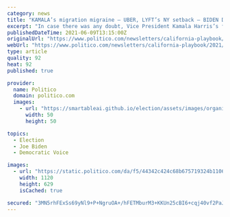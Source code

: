 ```yaml
---
category: news
title: "KAMALA’s migration migraine — UBER, LYFT’s NY setback — BIDEN DOJ fights PRIVATE PRISON ban — PELOSI pushes on voting"
excerpt: "In case there was any doubt, Vice President Kamala Harris’s first official trip abroad has illuminated the supreme political difficulty of her migration policy assignment. When President Joe Biden made Harris his migration point person,"
publishedDateTime: 2021-06-09T13:15:00Z
originalUrl: "https://www.politico.com/newsletters/california-playbook/2021/06/09/kamalas-migration-migraine-uber-lyfts-ny-setback-biden-doj-fights-private-prison-ban-pelosi-pushes-on-voting-493176"
webUrl: "https://www.politico.com/newsletters/california-playbook/2021/06/09/kamalas-migration-migraine-uber-lyfts-ny-setback-biden-doj-fights-private-prison-ban-pelosi-pushes-on-voting-493176"
type: article
quality: 92
heat: 92
published: true

provider:
  name: Politico
  domain: politico.com
  images:
    - url: "https://smartableai.github.io/election/assets/images/organizations/politico.com-50x50.jpg"
      width: 50
      height: 50

topics:
  - Election
  - Joe Biden
  - Democratic Voice

images:
  - url: "https://static.politico.com/da/f5/44342c424c68b675719324b1106b/politico.jpg"
    width: 1120
    height: 629
    isCached: true

secured: "3MN5rhFExSs69yNl9+P+NgruOA+/hFETMburM3+KKUn25cBI6+cqj40vf2PaJWT9p7NVqrKp8Mcs7zGr3bnKNXgA0FwXFqLxv8nl0s1AKwqeaWv6mSZidp9zJF2e9l+ZJngLmutUehnNvaPmHY805XsYG1fsPLZtGTlUPTvKLcf2iddSZWmzCgkf9FBPzd763Wz96/c4cuBwCc23dDr4Mx1lzowj7DTpAlM+87E5iYShXXBd1+bkcDNUgn1Ym+ptXgZm4lAkCxmuaon2lBqAQjeoH3Nuzfn0ZSfFK88xUbk0ImTyRvKHlCMqF88XIbtKkgcngvTkOMigpKls85xWUM9N/zWT0uw3GZU9ZOVPfRM=;DtUaqKLm2Pakz6o2qq30XA=="
---
```


